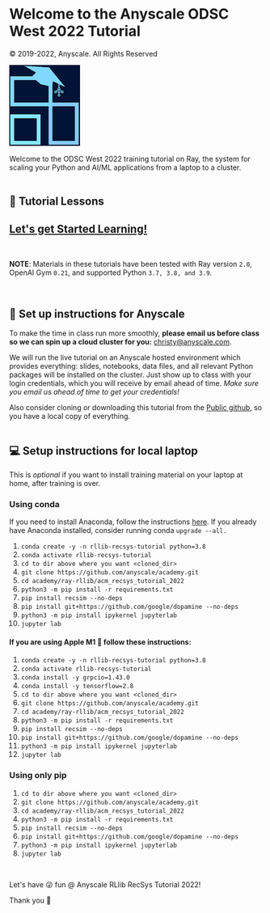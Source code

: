 # Welcome to the Anyscale ODSC West 2022 Tutorial 

© 2019-2022, Anyscale. All Rights Reserved

![Anyscale Academy](../../images/AnyscaleAcademyLogo.png)

Welcome to the ODSC West 2022 training tutorial on Ray, the system for scaling your 
Python and AI/ML applications from a laptop to a cluster.
<br>
<br>

## 📖 Tutorial Lessons

## [Let's get Started Learning!](00_anyscale_acm_recsys_tutorial_table_of_contents.ipynb)

<br>

**NOTE**: Materials in these tutorials have been tested with 
Ray version `2.0`, OpenAI Gym `0.21`, and supported Python `3.7, 3.8, and 3.9`.

<br>

## 👩 Set up instructions for Anyscale 

To make the time in class run more smoothly, <b>please email us before class so we can spin up a cloud cluster for you:</b>  christy@anyscale.com. <br>

We will run the live tutorial on an Anyscale hosted environment which provides everything: slides, notebooks, data files, and all relevant Python packages will be installed on the cluster.  Just show up to class with your login credentials, which you will receive by email ahead of time.  <i>Make sure you email us ahead of time to get your credentials!</i>  <br>

Also consider cloning or downloading this tutorial from the [Public github](https://github.com/anyscale/academy), 
so you have a local copy of everything.
<br>
<br>

## 💻 Setup instructions for local laptop
This is *optional* if you want to install training material on your laptop at home,
after training is over.


### Using conda
If you need to install Anaconda, follow the instructions [here](https://www.anaconda.com/products/distribution).
If you already have Anaconda installed, consider running conda `upgrade --all.`

1. `conda create -y -n rllib-recsys-tutorial python=3.8`
2. `conda activate rllib-recsys-tutorial`
3. `cd to dir above where you want <cloned_dir>`
4. `git clone https://github.com/anyscale/academy.git`
5. `cd academy/ray-rllib/acm_recsys_tutorial_2022`
6. `python3 -m pip install -r requirements.txt`
7. `pip install recsim --no-deps`
8. `pip install git+https://github.com/google/dopamine --no-deps`
9. `python3 -m pip install ipykernel jupyterlab`
10. `jupyter lab`


#### If you are using Apple M1 🍎 follow these instructions:

1. `conda create -y -n rllib-recsys-tutorial python=3.8`
2. `conda activate rllib-recsys-tutorial`
3. `conda install -y grpcio=1.43.0`
4. `conda install -y tensorflow=2.8`
5. `cd to dir above where you want <cloned_dir>`
6. `git clone https://github.com/anyscale/academy.git`
7. `cd academy/ray-rllib/acm_recsys_tutorial_2022`
8. `python3 -m pip install -r requirements.txt`
9. `pip install recsim --no-deps`
10. `pip install git+https://github.com/google/dopamine --no-deps`
11. `python3 -m pip install ipykernel jupyterlab`
12. `jupyter lab`


### Using only pip
1. `cd to dir above where you want <cloned_dir>`
2. `git clone https://github.com/anyscale/academy.git`
3. `cd academy/ray-rllib/acm_recsys_tutorial_2022`
4. `python3 -m pip install -r requirements.txt`
5. `pip install recsim --no-deps`
6. `pip install git+https://github.com/google/dopamine --no-deps`
7. `python3 -m pip install ipykernel jupyterlab`
8. `jupyter lab`

<br>

Let's have 😜 fun @ Anyscale RLlib RecSys Tutorial 2022!

Thank you 🙏

